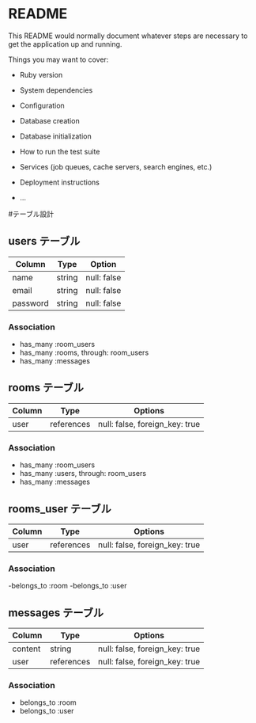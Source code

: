 # README

This README would normally document whatever steps are necessary to get the
application up and running.

Things you may want to cover:

* Ruby version

* System dependencies

* Configuration

* Database creation

* Database initialization

* How to run the test suite

* Services (job queues, cache servers, search engines, etc.)

* Deployment instructions

* ...

#テーブル設計

## users テーブル

| Column   | Type   | Option      |
| -------- | ------ | ----------- |
| name     | string | null: false |
| email    | string | null: false |
| password | string | null: false |

### Association

- has_many :room_users
- has_many :rooms, through: room_users
- has_many :messages

## rooms テーブル

|Column | Type       | Options                        |
|------ | ---------- | ------------------------------ |
| user  | references | null: false, foreign_key: true |

### Association

- has_many :room_users
- has_many :users, through: room_users
- has_many :messages

## rooms_user テーブル

| Column | Type       | Options                        |
| ------ | ---------- | ------------------------------ |
| user   | references | null: false, foreign_key: true |

### Association

-belongs_to :room
-belongs_to :user

## messages テーブル

| Column   | Type       | Options                        |
| -------- | ---------- | ------------------------------ |
| content  | string     | null: false, foreign_key: true |
| user     | references | null: false, foreign_key: true |

### Association

- belongs_to :room
- belongs_to :user